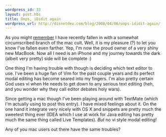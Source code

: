 ```yaml
--- 
wordpress_id: 33
layout: post.hbs
title: Oops, iDidit again
wordpress_url: http://disnetdev.com/blog/2008/04/06/oops-ididit-again/
---
```

<p>As you might <a href="http://disnetdev.com/blog/2008/01/21/ididit/">remember</a> I have recently fallen in with a somewhat circumscribed branch of the mac cult. Well, it is my pleasure (?) to let you know I've fallen even farther. Yep, I'm now the proud owner of a very shiny new MacBook. Now all I need is an iPhone and my journey towards the dark (albeit very pretty) side will be complete :)
</p>
<p>
One thing I'm having trouble with though is deciding which text editor to use. I've been a huge fan of Vim for the past couple years and its perfect modal editing has become seared into my fingers. I'm also pretty certain God uses vi when He needs to get down to any serious text editing (heh, and you wonder why they call editor debates holy wars).
</p>
<p>
Since getting a mac though I've been playing around with TextMate (which I'm actually using to post this entry). I have mixed feelings about it. On the one hand it integrate very nicely with OS X and snippets are pretty much the sweetest thing ever (IDEA which I use at work for Java editing has pretty much the same thing called Live Templates). <span class="Apple-style-span" style="font-style: italic">But</span> no vi style modal editing!
</p>
<p>
Any of you mac users out there have the same troubles?</p>

